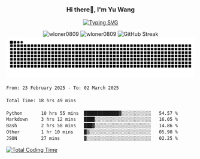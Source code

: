 <h3 align="center">Hi there👋, I'm Yu Wang</h1>

<p align="center"><a href="https://git.io/typing-svg"><img src="https://readme-typing-svg.demolab.com?font=Alex+Brush&size=18&pause=1000&color=716A50&background=6F66FF00&center=true&vCenter=true&width=435&lines=To+love+oneself+is+the+beginning+of+a+lifelong+romance.+%E2%80%94+Oscar+Wilde" alt="Typing SVG" /></a></p>


<p align="center">
 <img src="https://github-readme-stats.vercel.app/api/top-langs?username=wloner0809&show_icons=true&locale=en&layout=compact" alt="wloner0809" height=120 />
 <img src="https://github-readme-stats.vercel.app/api?username=wloner0809&show_icons=true&locale=en" alt="wloner0809" height=120 />
 <img src="https://github-readme-streak-stats.herokuapp.com?user=wloner0809&theme=microsoft" alt="GitHub Streak" height=120 />
 <img src="https://github.com/Wloner0809/Wloner0809/blob/output/github-contribution-grid-snake.svg">
</p>
 
<!--START_SECTION:waka-->

```txt
From: 23 February 2025 - To: 02 March 2025

Total Time: 18 hrs 49 mins

Python       10 hrs 55 mins  █████████████▓░░░░░░░░░░░   54.57 %
Markdown     3 hrs 12 mins   ████░░░░░░░░░░░░░░░░░░░░░   16.05 %
Bash         2 hrs 58 mins   ███▓░░░░░░░░░░░░░░░░░░░░░   14.86 %
Other        1 hr 10 mins    █▒░░░░░░░░░░░░░░░░░░░░░░░   05.90 %
JSON         27 mins         ▓░░░░░░░░░░░░░░░░░░░░░░░░   02.25 %
```

<!--END_SECTION:waka-->

[![Total Coding Time](https://wakatime.com/badge/user/3b010e91-e8bb-445f-9eac-c8ab5bc30cb6.svg)](https://wakatime.com/@3b010e91-e8bb-445f-9eac-c8ab5bc30cb6)

